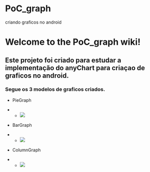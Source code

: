 # PoC_graph
criando graficos no android
# Welcome to the PoC_graph wiki!

## Este projeto foi criado para estudar a implementação do anyChart para criaçao de graficos no android.

### Segue os 3 modelos de graficos criados.
- PieGraph
- - ![](https://www.anychart.com/_design/img/upload/plugins/android/piechart.png)

- BarGraph
- - ![](https://www.anychart.com/_design/img/upload/plugins/android/barchart.png)

- ColumnGraph
- - ![](https://www.anychart.com/_design/img/upload/plugins/android/columnchart.png)
